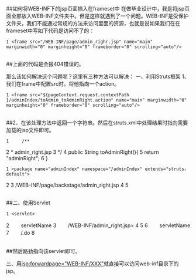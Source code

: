 ##如何将WEB-INF下的jsp页面插入在frameset中    在做毕业设计中，我是将jsp页面全部放入WEB-INF文件夹中。但是这样就遇到了一个问题。WEB-INF是受保护文件夹，我们不能通过常规的方法来访问里面的资源，也就是说如果我们在在frameset中写如下代码是访问不了的：	1 <frame src="/WEB-INF/page/admin_righr.jsp" name="main" marginwidth="0" marginheight="0" frameborder="0" scrolling="auto"/>

##
##上面的代码是会报404错误的。那么该如何解决这个问题呢？这里有三种方法可以解决：一、利用Struts框架 1、我们在frame中配置src时，将他指向一个action。	1 <frame src="${pageContext.request.contextPath 	}/adminIndex/toAdmin_toAdminRight.action" name="main" marginwidth="0" marginheight="0" frameborder="0" scrolling="auto"/>

##
##

##
##2、在该处理方法中返回一个字符串。然后在struts.xml中处理结果时指向需要加载的jsp文件即可。	1     /**2      * admin_right.jsp3      */4     public String toAdminRight(){5         return "adminRight";6     	}	1 <package name="adminIndex" namespace="/adminIndex" extends="struts-default">2         <action name="toAdmin_*" class="adminIndexAction" method="{1	}">3         <result name="adminRight">/WEB-INF/page/backstage/admin_right.jsp</result>4         </action>5     </package>

##
##二、使用Servlet	1 <servlet>2 　　<servlet-name>servletName</servlet-name>3 　　<jsp-file>/WEB-INF/admin_right.jsp>4 </servlet>5 <servlet-mapping>6 　　<servlet-name>servletName</servlet-name>7 　　<url-pattern>/.do</url-pattern>8 <servlet-mapping>

##
##然后路劲指向该servlet即可。三、用<jsp:forwardpage="WEB-INF/XXX">就直接可以访问web-inf目录下的jsp。